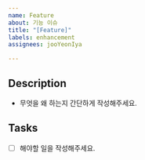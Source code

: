 ```yaml
---
name: Feature
about: 기능 이슈
title: "[Feature]"
labels: enhancement
assignees: jooYeonIya

---
```


## Description

- 무엇을 왜 하는지 간단하게 작성해주세요.

## Tasks

- [ ] 해야할 일을 작성해주세요.
